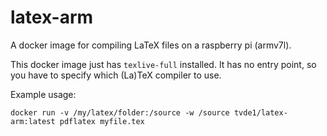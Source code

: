 # latex-arm
A docker image for compiling LaTeX files on a raspberry pi (armv7l).

This docker image just has `texlive-full` installed. It has no entry point, so you have to specify which (La)TeX compiler to use.

Example usage:

```
docker run -v /my/latex/folder:/source -w /source tvde1/latex-arm:latest pdflatex myfile.tex
```
